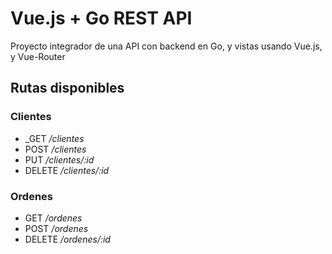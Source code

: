 # Vue.js + Go REST API
Proyecto integrador de una API con backend en Go, y vistas usando Vue.js, y Vue-Router

## Rutas disponibles
### Clientes
* _GET _/clientes_
* POST _/clientes_
* PUT _/clientes/:id_
* DELETE _/clientes/:id_

### Ordenes
* GET _/ordenes_
* POST _/ordenes_
* DELETE _/ordenes/:id_